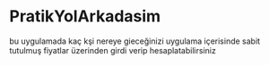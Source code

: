 # PratikYolArkadasim
bu uygulamada kaç kşi nereye gieceğinizi uygulama içerisinde sabit tutulmuş fiyatlar üzerinden girdi verip hesaplatabilirsiniz
